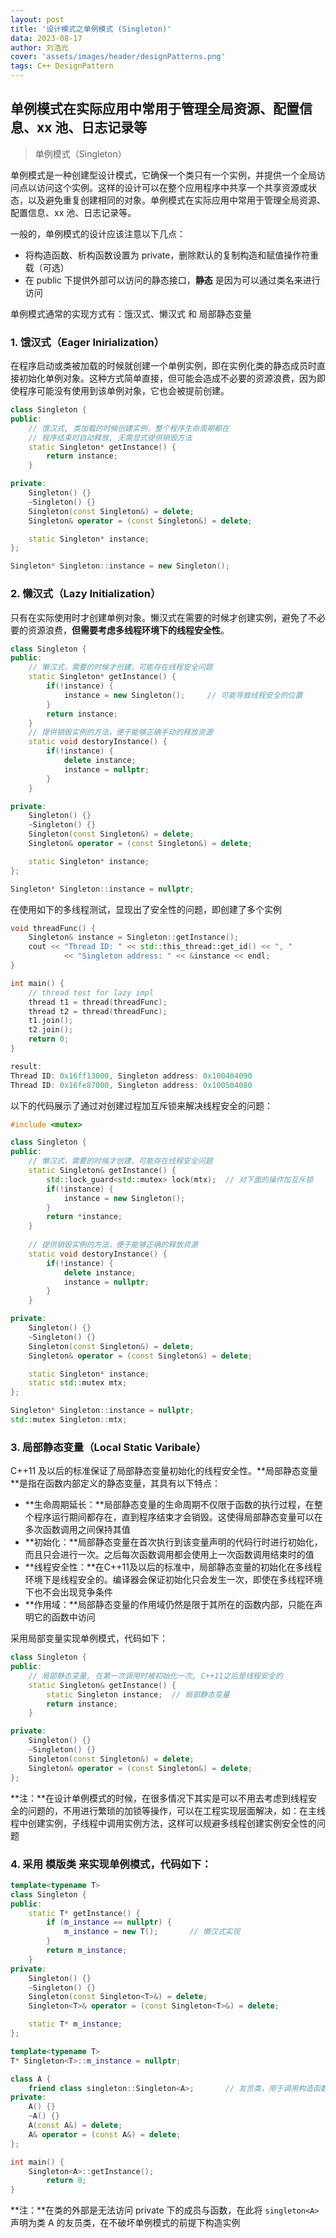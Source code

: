 ```yaml
---
layout: post
title: '设计模式之单例模式 (Singleton)'
data: 2023-08-17
author: 刘浩光
cover: 'assets/images/header/designPatterns.png'
tags: C++ DesignPattern
---
```


## 单例模式在实际应用中常用于管理全局资源、配置信息、xx 池、日志记录等

> 单例模式（Singleton）

单例模式是一种创建型设计模式，它确保一个类只有一个实例，并提供一个全局访问点以访问这个实例。这样的设计可以在整个应用程序中共享一个共享资源或状态，以及避免重复创建相同的对象。单例模式在实际应用中常用于管理全局资源、配置信息、xx 池、日志记录等。

一般的，单例模式的设计应该注意以下几点：

* 将构造函数、析构函数设置为 private，删除默认的复制构造和赋值操作符重载（可选）
* 在 public 下提供外部可以访问的静态接口，**静态** 是因为可以通过类名来进行访问

单例模式通常的实现方式有：饿汉式、懒汉式 和 局部静态变量

### 1. 饿汉式（Eager Inirialization）

在程序启动或类被加载的时候就创建一个单例实例，即在实例化类的静态成员时直接初始化单例对象。这种方式简单直接，但可能会造成不必要的资源浪费，因为即使程序可能没有使用到该单例对象，它也会被提前创建。

```C++
class Singleton {
public:
    // 饿汉式, 类加载的时候创建实例，整个程序生命周期都在
    // 程序结束时自动释放, 无需显式提供销毁方法
    static Singleton* getInstance() {
        return instance;
    }

private:
    Singleton() {}
    ~Singleton() {}
    Singleton(const Singleton&) = delete;
    Singleton& operator = (const Singleton&) = delete;

    static Singleton* instance;
};

Singleton* Singleton::instance = new Singleton();
```

### 2. 懒汉式（Lazy Initialization）

只有在实际使用时才创建单例对象。懒汉式在需要的时候才创建实例，避免了不必要的资源浪费，**但需要考虑多线程环境下的线程安全性**。

```C++
class Singleton {
public:
    // 懒汉式，需要的时候才创建，可能存在线程安全问题
    static Singleton* getInstance() {
        if(!instance) {
            instance = new Singleton();		// 可能导致线程安全的位置
        }
        return instance;
    }
    // 提供销毁实例的方法，便于能够正确手动的释放资源
    static void destoryInstance() {
        if(!instance) {
            delete instance;
            instance = nullptr;
        }
    }

private:
    Singleton() {}
    ~Singleton() {}
    Singleton(const Singleton&) = delete;
    Singleton& operator = (const Singleton&) = delete;

    static Singleton* instance;
};

Singleton* Singleton::instance = nullptr;
```

在使用如下的多线程测试，显现出了安全性的问题，即创建了多个实例

```C++
void threadFunc() {
    Singleton& instance = Singleton::getInstance();
    cout << "Thread ID: " << std::this_thread::get_id() << ", "
            << "Singleton address: " << &instance << endl;
}

int main() {
    // thread test for lazy impl
    thread t1 = thread(threadFunc);
    thread t2 = thread(threadFunc);
    t1.join();
    t2.join();
    return 0;
}

result:
Thread ID: 0x16ff13000, Singleton address: 0x100404090
Thread ID: 0x16fe87000, Singleton address: 0x100504080
```

以下的代码展示了通过对创建过程加互斥锁来解决线程安全的问题：

```C++
#include <mutex>

class Singleton {
public:
    // 懒汉式，需要的时候才创建，可能存在线程安全问题
    static Singleton& getInstance() {
        std::lock_guard<std::mutex> lock(mtx);	// 对下面的操作加互斥锁
        if(!instance) {
            instance = new Singleton();
        }
        return *instance;
    }
    
    // 提供销毁实例的方法，便于能够正确的释放资源
    static void destoryInstance() {
        if(!instance) {
            delete instance;
            instance = nullptr;
        }
    }

private:
    Singleton() {}
    ~Singleton() {}
    Singleton(const Singleton&) = delete;
    Singleton& operator = (const Singleton&) = delete;

    static Singleton* instance;
    static std::mutex mtx;
};

Singleton* Singleton::instance = nullptr;
std::mutex Singleton::mtx;
```

### 3. 局部静态变量（Local Static Varibale）

C++11 及以后的标准保证了局部静态变量初始化的线程安全性。**局部静态变量 **是指在函数内部定义的静态变量，其具有以下特点：

* **生命周期延长：**局部静态变量的生命周期不仅限于函数的执行过程，在整个程序运行期间都存在，直到程序结束才会销毁。这使得局部静态变量可以在多次函数调用之间保持其值
* **初始化：**局部静态变量在首次执行到该变量声明的代码行时进行初始化，而且只会进行一次。之后每次函数调用都会使用上一次函数调用结束时的值
* **线程安全性：**在C++11及以后的标准中，局部静态变量的初始化在多线程环境下是线程安全的。编译器会保证初始化只会发生一次，即使在多线程环境下也不会出现竞争条件
* **作用域：**局部静态变量的作用域仍然是限于其所在的函数内部，只能在声明它的函数中访问

采用局部变量实现单例模式，代码如下：

```C++
class Singleton {
public:
    // 局部静态变量, 在第一次调用时被初始化一次, C++11之后是线程安全的
    static Singleton& getInstance() {
        static Singleton instance;	// 局部静态变量
        return instance;
    }

private:
    Singleton() {}
    ~Singleton() {}
    Singleton(const Singleton&) = delete;
    Singleton& operator = (const Singleton&) = delete;
};
```

**注：**在设计单例模式的时候，在很多情况下其实是可以不用去考虑到线程安全的问题的，不用进行繁琐的加锁等操作，可以在工程实现层面解决，如：在主线程中创建实例，子线程中调用实例方法，这样可以规避多线程创建实例安全性的问题

### 4. 采用 模版类 来实现单例模式，代码如下：

```C++
template<typename T>
class Singleton {
public:
    static T* getInstance() {
        if (m_instance == nullptr) {
            m_instance = new T();		// 懒汉式实现
        }
        return m_instance;
    }
private:
    Singleton() {}
    ~Singleton() {}
    Singleton(const Singleton<T>&) = delete;
    Singleton<T>& operator = (const Singleton<T>&) = delete;

    static T* m_instance;
};

template<typename T>
T* Singleton<T>::m_instance = nullptr;

class A {
    friend class singleton::Singleton<A>;		// 友员类，用于调用构造函数创建对象
private:
    A() {}
    ~A() {}
    A(const A&) = delete;
    A& operator = (const A&) = delete;
};

int main() {
  	Singleton<A>::getInstance();
		return 0;
}
```

**注：**在类的外部是无法访问 private 下的成员与函数，在此将 `singleton<A>` 声明为类 A 的友员类，在不破坏单例模式的前提下构造实例